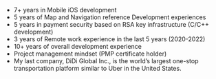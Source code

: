 - 7+ years in Mobile iOS development
- 5 years of Map and Navigation reference Development experiences
- 5 years in payment security based on RSA key infrastructure (C/C++ development)
- 3 years of Remote work experience in the last 5 years (2020-2022)
- 10+ years of overall development experience
- Project management mindset (PMP certificate holder)
- My last company, DiDi Global Inc., is the world’s largest one-stop transportation platform similar to Uber in the United States.

<!---
huaweiluo/huaweiluo is a ✨ special ✨ repository because its `README.md` (this file) appears on your GitHub profile.
You can click the Preview link to take a look at your changes.
--->

